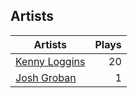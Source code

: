 ## Artists
Artists | Plays 
----- | -----: 
[Kenny Loggins](/artists/kenny-loggins-43545) | 20
[Josh Groban](/artists/josh-groban-58260) | 1

